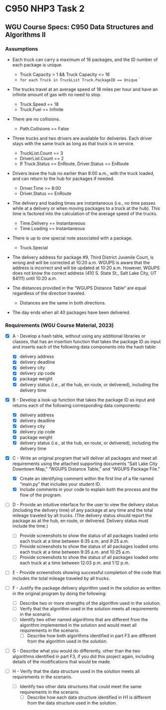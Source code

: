 # C950 NHP3 Task 2 


## WGU Course Specs: C950 Data Structures and Algorithms II
### Assumptions

- Each truck can carry a maximum of 16 packages, and the ID number of each package is unique.
	- Truck Capacity > 1 && Truck Capacity <= 16
	- `for each Truck in TruckList Truck.PackageID == Unique` `

- The trucks travel at an average speed of 18 miles per hour and have an infinite amount of gas with no need to stop.
	- Truck.Speed == 18
	- Truck.Fuel == Infinite

- There are no collisions.
	- Path.Collisions == False

- Three trucks and two drivers are available for deliveries. Each driver stays with the same truck as long as that truck is in service.
	- TruckList.Count == 3
	- DriverList.Count == 2
	- If Truck.Status == EnRoute, Driver.Status == EnRoute

- Drivers leave the hub no earlier than 8:00 a.m., with the truck loaded, and can return to the hub for packages if needed.
	- Driver.Time >= 8:00 
	- Driver.Status == EnRoute

- The delivery and loading times are instantaneous (i.e., no time passes while at a delivery or when moving packages to a truck at the hub). This time is factored into the calculation of the average speed of the trucks.
	- Time.Delivery == Instantaneous
	- Time.Loading == Instantaneous
	
- There is up to one special note associated with a package.
	- Truck.Special

- The delivery address for package #9, Third District Juvenile Court, is wrong and will be corrected at 10:20 a.m. WGUPS is aware that the address is incorrect and will be updated at 10:20 a.m. However, WGUPS does not know the correct address (410 S. State St., Salt Lake City, UT 84111) until 10:20 a.m.

- The distances provided in the “WGUPS Distance Table” are equal regardless of the direction traveled.
	- Distances are the same in both directions.
	
-  The day ends when all 40 packages have been delivered.

### Requirements (WGU Course Material, 2023)

- [x] A - Develop a hash table, without using any additional libraries or classes, that has an insertion function that takes the package ID as input and inserts each of the following data components into the hash table:

	- [x] delivery address
	- [x] delivery deadline
	- [x] delivery city
	- [x] delivery zip code
	- [x] package weight
	- [x] delivery status (i.e., at the hub, en route, or delivered), including the delivery time

- [x] B - Develop a look-up function that takes the package ID as input and returns each of the following corresponding data components:

	- [x] delivery address
	- [x] delivery deadline
	- [x] delivery city
	- [x] delivery zip code
	- [x] package weight
	- [x] delivery status (i.e., at the hub, en route, or delivered), including the delivery time

- [x] C - Write an original program that will deliver all packages and meet all requirements using the attached supporting documents “Salt Lake City Downtown Map,” “WGUPS Distance Table,” and “WGUPS Package File.”

	- [x] Create an identifying comment within the first line of a file named “main.py” that includes your student ID.
	- [x] Include comments in your code to explain both the process and the flow of the program.

- [ ] D -  Provide an intuitive interface for the user to view the delivery status (including the delivery time) of any package at any time and the total mileage traveled by all trucks. (The delivery status should report the package as at the hub, en route, or delivered. Delivery status must include the time.)

	- [ ] Provide screenshots to show the status of all packages loaded onto each truck at a time between 8:35 a.m. and 9:25 a.m.
	- [ ] Provide screenshots to show the status of all packages loaded onto each truck at a time between 9:35 a.m. and 10:25 a.m.
	- [ ] Provide screenshots to show the status of all packages loaded onto each truck at a time between 12:03 p.m. and 1:12 p.m.

- [ ] E - Provide screenshots showing successful completion of the code that includes the total mileage traveled by all trucks.

- [ ] F - Justify the package delivery algorithm used in the solution as written in the original program by doing the following:

	- [ ] Describe two or more strengths of the algorithm used in the solution.
	- [ ] Verify that the algorithm used in the solution meets all requirements in the scenario.
	- [ ] Identify two other named algorithms that are different from the algorithm implemented in the solution and would meet all requirements in the scenario.
		- [ ] Describe how both algorithms identified in part F3 are different from the algorithm used in the solution.

- [ ] G - Describe what you would do differently, other than the two algorithms identified in part F3, if you did this project again, including details of the modifications that would be made.

- [ ] H - Verify that the data structure used in the solution meets all requirements in the scenario.

	- [ ] Identify two other data structures that could meet the same requirements in the scenario.
		- [ ] Describe how each data structure identified in H1 is different from the data structure used in the solution.